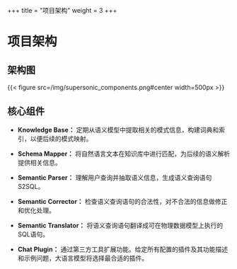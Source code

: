 +++
title = "项目架构"
weight = 3
+++

# 项目架构

## 架构图

{{< figure src=/img/supersonic_components.png#center width=500px >}}


## 核心组件

- **Knowledge Base：** 定期从语义模型中提取相关的模式信息，构建词典和索引，以便后续的模式映射。

- **Schema Mapper：** 将自然语言文本在知识库中进行匹配，为后续的语义解析提供相关信息。

- **Semantic Parser：** 理解用户查询并抽取语义信息，生成语义查询语句S2SQL。

- **Semantic Corrector：** 检查语义查询语句的合法性，对不合法的信息做修正和优化处理。

- **Semantic Translator：** 将语义查询语句翻译成可在物理数据模型上执行的SQL语句。

- **Chat Plugin：** 通过第三方工具扩展功能。给定所有配置的插件及其功能描述和示例问题，大语言模型将选择最合适的插件。